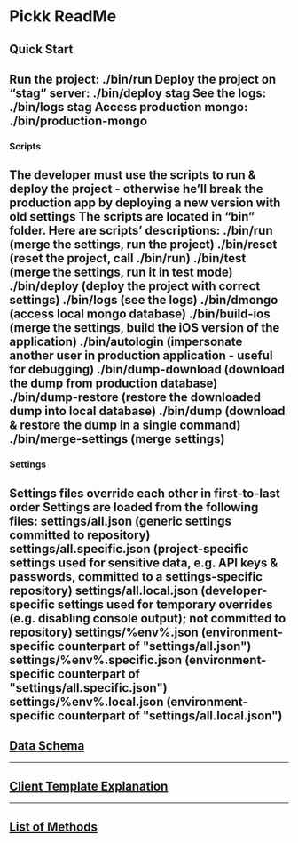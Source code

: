 # Pickk ReadMe

## Quick Start
Run the project: ./bin/run
Deploy the project on “stag” server: ./bin/deploy stag
See the logs: ./bin/logs stag
Access production mongo: ./bin/production-mongo
-------
### Scripts
The developer must use the scripts to run & deploy the project - otherwise he’ll break the production app by deploying a new version with old settings
The scripts are located in “bin” folder.
Here are scripts’ descriptions:
./bin/run (merge the settings, run the project)
./bin/reset (reset the project, call ./bin/run)
./bin/test (merge the settings, run it in test mode)
./bin/deploy (deploy the project with correct settings)
./bin/logs (see the logs)
./bin/dmongo (access local mongo database)
./bin/build-ios (merge the settings, build the iOS version of the application)
./bin/autologin (impersonate another user in production application - useful for debugging)
./bin/dump-download (download the dump from production database)
./bin/dump-restore (restore the downloaded dump into local database)
./bin/dump (download & restore the dump in a single command)
./bin/merge-settings (merge settings)
-------
### Settings
Settings files override each other in first-to-last order
Settings are loaded from the following files:
settings/all.json (generic settings committed to repository)
settings/all.specific.json (project-specific settings used for sensitive data, e.g. API keys & passwords, committed to a settings-specific repository)
settings/all.local.json (developer-specific settings used for temporary overrides (e.g. disabling console output); not committed to repository)
settings/%env%.json (environment-specific counterpart of "settings/all.json")
settings/%env%.specific.json (environment-specific counterpart of "settings/all.specific.json")
settings/%env%.local.json (environment-specific counterpart of "settings/all.local.json")
-----
## [Data Schema](https://docs.google.com/document/d/1ZDvnep8EnWKeMqWSUmbNrk8SSLp_BPHhIYUkbCOOGrQ/edit?usp=sharing)
----

## [Client Template Explanation](https://bitbucket.org/pickk/pickk/src/d62f3373b6cff6afa354e0ed057a7193ab306996/Section-Methods.txt?at=redesign&fileviewer=file-view-default)

---

## [List of Methods](https://bitbucket.org/pickk/pickk/src/d62f3373b6cff6afa354e0ed057a7193ab306996/client-templates-docs.txt?at=redesign&fileviewer=file-view-default)